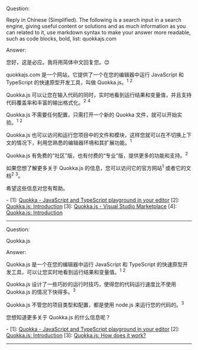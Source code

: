 Question:

Reply in Chinese (Simplified).
The following is a search input in a search engine, giving useful content or solutions and as much information as you can related to it, use markdown syntax to make your answer more readable, such as code blocks, bold, list:
quokkajs.com

Answer:

您好，这是必应。我将用简体中文回复您。😊

quokkajs.com 是一个网站，它提供了一个在您的编辑器中运行 JavaScript 和 TypeScript 的快速原型开发工具，叫做 Quokka.js。<sup>1</sup> <sup>2</sup>

Quokka.js 可以让您在输入代码的同时，实时地看到运行结果和变量值，并且支持代码覆盖率和丰富的输出格式化。<sup>2</sup> <sup>4</sup>

Quokka.js 不需要任何配置，只需打开一个新的 Quokka 文件，就可以开始实验。<sup>1</sup> <sup>2</sup>

Quokka.js 也可以访问和运行您项目中的文件和模块，这样您就可以在不切换上下文的情况下，利用您熟悉的编辑器环境和其扩展功能。<sup>1</sup>

Quokka.js 有免费的“社区”版，也有付费的“专业”版，提供更多的功能和支持。<sup>2</sup>

如果您想了解更多关于 Quokka.js 的信息，您可以访问它的官方网站<sup>1</sup> 或者它的文档<sup>2</sup> <sup>3</sup>。

希望这些信息对您有帮助。

\-
\[1]: [Quokka - JavaScript and TypeScript playground in your editor](https://quokkajs.com/)
\[2]: [Quokka.js: Introduction](https://quokkajs.com/docs/index.html)
\[3]: [Quokka.js - Visual Studio Marketplace](https://marketplace.visualstudio.com/items?itemName=WallabyJs.quokka-vscode)
\[4]: [Quokka.js: Introduction](https://quokkajs.com/docs/)

<hr/>

Question:

Quokka.js

Answer:

Quokka.js 是一个在您的编辑器中运行 JavaScript 和 TypeScript 的快速原型开发工具，可以让您实时地看到运行结果和变量值。<sup>1</sup> <sup>2</sup>

Quokka.js 设计了一些巧妙的运行时技巧，使得您的代码运行速度比不使用 Quokka.js 的情况下快得多。<sup>3</sup>

Quokka.js 不管您的项目类型和配置，都是使用 node.js 来运行您的代码的。<sup>3</sup>

您想知道更多关于 Quokka.js 的什么信息呢？

\-
\[1]: [Quokka - JavaScript and TypeScript playground in your editor](https://quokkajs.com/)
\[2]: [Quokka.js: Introduction](https://quokkajs.com/docs/)
\[3]: [Quokka.js: How does it work?](https://quokkajs.com/docs/how-does-it-work.html)

<hr/>

